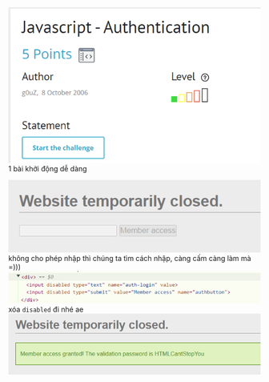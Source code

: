 ![image](../img_web_client/1.1.png)
1 bài khởi động dễ dàng

![image](../img_web_client/1.2.png)
không cho phép nhập thì chúng ta tìm cách nhập, càng cấm càng làm mà =))) 
![image](../img_web_client/1.3.png)
xóa `disabled` đi nhé ae
![image](../img_web_client/1.4.png)
